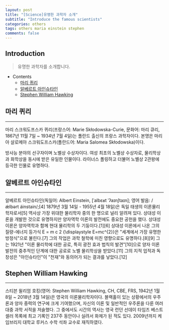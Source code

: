 ```yaml
---
layout: post
title: "[Science]유명한 과학자 소개"
subtitle: "Introduce the famous scientists"
categories: others
tags: others maria einstein stephen
comments: false
---
```


## Introduction
> 유명한 과학자를 소개합니다.

- Contents
	- [마리 퀴리](#마리-퀴리) 
	- [알베르트 아인슈타인](#알베르트-아인슈타인)
	- [Stephen William Hawking](#stephen-william-hawking)
  
## 마리 퀴리 
---  
마리 스크워도프스카 퀴리(프랑스어: Marie Skłodowska-Curie, 문화어: 마리 큐리, 1867년 11월 7일 ~ 1934년 7월 4일)는 폴란드 출신의 프랑스 과학자이다. 본명은 마리아 살로메아 스크워도프스카(폴란드어: Maria Salomea Skłodowska)이다.

방사능 분야의 선구자이며 노벨상 수상자이다. 여성 최초의 노벨상 수상자로, 물리학상과 화학상을 동시에 받은 유일한 인물이다. 라이너스 폴링하고 더불어 노벨상 2관왕에 등극한 인물로 유명하다. 
  
## 알베르트 아인슈타인
---  
알베르트 아인슈타인(독일어: Albert Einstein, [ˈalbɛʁt ˈʔaɪnʃtaɪn]; 영어 발음: /ǽlbərt áinstain/;[4] 1879년 3월 14일 - 1955년 4월 18일)은 독일 태생의 이론물리학자로서[5] 역사상 가장 위대한 물리학자 중의 한 명으로 널리 알려져 있다. 상대성 이론을 개발한 것으로 유명하지만 양자역학 이론의 발전에도 중요한 공헌을 했다. 상대성 이론은 양자역학과 함께 현대 물리학의 두 기둥이다.[1][6] 상대성 이론에서 나온 그의 질량-에너지 등가식 E = m c 2 {\displaystyle E=mc^{2}}은 "세계에서 가장 유명한 방정식"으로 불린다.[7] 그의 작업은 과학 철학에 미친 영향으로도 유명하다.[8][9] 그는 1921년 "이론 물리학에 대한 공로, 특히 광전 효과 법칙의 발견"[10]으로 양자 이론 발전의 중추적인 단계에 대한 공로로 노벨 물리학상을 받았다.[11] 그의 지적 업적과 독창성은 "아인슈타인"이 "천재"와 동의어가 되는 결과를 낳았다.[12] 
  
## Stephen William Hawking
---  
스티븐 윌리엄 호킹(영어: Stephen William Hawking, CH, CBE, FRS, 1942년 1월 8일 ~ 2018년 3월 14일)은 영국의 이론물리학자이다. 블랙홀이 있는 상황에서의 우주론과 양자 중력의 연구에 크게 기여했으며, 자신의 이론 및 일반적인 우주론을 다룬 여러 대중 과학 서적을 저술했다. 그 중에서도 시간의 역사는 영국 런던 선데이 타임즈 베스트셀러 목록에 최고 기록인 237주 동안이나 실려서 화제가 된 적도 있다. 2009년까지 케임브리지 대학교 루커스 수학 석좌 교수로 재직하였다. 
  